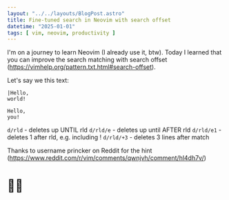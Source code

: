 ```yaml
---
layout: "../../layouts/BlogPost.astro"
title: Fine-tuned search in Neovim with search offset
datetime: "2025-01-01"
tags: [ vim, neovim, productivity ]
---
```


I'm on a journey to learn Neovim (I already use it, btw). Today I learned that you can improve the search matching with search offset (https://vimhelp.org/pattern.txt.html#search-offset).

Let's say we this text:

```
|Hello,
world!

Hello,
you!
```

`d/rld` - deletes up UNTIL rld
`d/rld/e` - deletes up until AFTER rld
`d/rld/e1` - deletes 1 after rld, e.g. including !
`d/rld/+3` - deletes 3 lines after match

Thanks to username princker on Reddit for the hint (https://www.reddit.com/r/vim/comments/qwnjvh/comment/hl4dh7v/)


# 🦸‍♂️
